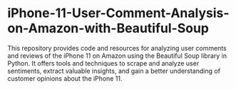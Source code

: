 # iPhone-11-User-Comment-Analysis-on-Amazon-with-Beautiful-Soup
This repository provides code and resources for analyzing user comments and reviews of the iPhone 11 on Amazon using the Beautiful Soup library in Python. It offers tools and techniques to scrape and analyze user sentiments, extract valuable insights, and gain a better understanding of customer opinions about the iPhone 11.
